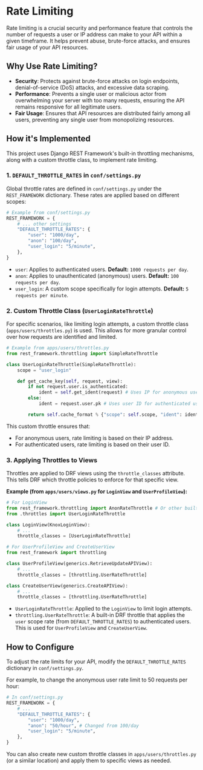 # Rate Limiting

Rate limiting is a crucial security and performance feature that controls the number of requests a user or IP address can make to your API within a given timeframe. It helps prevent abuse, brute-force attacks, and ensures fair usage of your API resources.

## Why Use Rate Limiting?

*   **Security**: Protects against brute-force attacks on login endpoints, denial-of-service (DoS) attacks, and excessive data scraping.
*   **Performance**: Prevents a single user or malicious actor from overwhelming your server with too many requests, ensuring the API remains responsive for all legitimate users.
*   **Fair Usage**: Ensures that API resources are distributed fairly among all users, preventing any single user from monopolizing resources.

## How it's Implemented

This project uses Django REST Framework's built-in throttling mechanisms, along with a custom throttle class, to implement rate limiting.

### 1. `DEFAULT_THROTTLE_RATES` in `conf/settings.py`

Global throttle rates are defined in `conf/settings.py` under the `REST_FRAMEWORK` dictionary. These rates are applied based on different scopes:

```python
# Example from conf/settings.py
REST_FRAMEWORK = {
    # ... other settings
    "DEFAULT_THROTTLE_RATES": {
        "user": "1000/day",
        "anon": "100/day",
        "user_login": "5/minute",
    },
}
```

*   `user`: Applies to authenticated users. **Default:** `1000 requests per day`.
*   `anon`: Applies to unauthenticated (anonymous) users. **Default:** `100 requests per day`.
*   `user_login`: A custom scope specifically for login attempts. **Default:** `5 requests per minute`.

### 2. Custom Throttle Class (`UserLoginRateThrottle`)

For specific scenarios, like limiting login attempts, a custom throttle class (`apps/users/throttles.py`) is used. This allows for more granular control over how requests are identified and limited.

```python
# Example from apps/users/throttles.py
from rest_framework.throttling import SimpleRateThrottle

class UserLoginRateThrottle(SimpleRateThrottle):
    scope = "user_login"

    def get_cache_key(self, request, view):
        if not request.user.is_authenticated:
            ident = self.get_ident(request) # Uses IP for anonymous users
        else:
            ident = request.user.pk # Uses user ID for authenticated users

        return self.cache_format % {"scope": self.scope, "ident": ident}
```

This custom throttle ensures that:

*   For anonymous users, rate limiting is based on their IP address.
*   For authenticated users, rate limiting is based on their user ID.

### 3. Applying Throttles to Views

Throttles are applied to DRF views using the `throttle_classes` attribute. This tells DRF which throttle policies to enforce for that specific view.

**Example (from `apps/users/views.py` for `LoginView` and `UserProfileView`):**

```python
# For LoginView
from rest_framework.throttling import AnonRateThrottle # Or other built-in throttles
from .throttles import UserLoginRateThrottle

class LoginView(KnoxLoginView):
    # ...
    throttle_classes = [UserLoginRateThrottle]

# For UserProfileView and CreateUserView
from rest_framework import throttling

class UserProfileView(generics.RetrieveUpdateAPIView):
    # ...
    throttle_classes = [throttling.UserRateThrottle]

class CreateUserView(generics.CreateAPIView):
    # ...
    throttle_classes = [throttling.UserRateThrottle]
```

*   `UserLoginRateThrottle`: Applied to the `LoginView` to limit login attempts.
*   `throttling.UserRateThrottle`: A built-in DRF throttle that applies the `user` scope rate (from `DEFAULT_THROTTLE_RATES`) to authenticated users. This is used for `UserProfileView` and `CreateUserView`.

## How to Configure

To adjust the rate limits for your API, modify the `DEFAULT_THROTTLE_RATES` dictionary in `conf/settings.py`.

For example, to change the anonymous user rate limit to 50 requests per hour:

```python
# In conf/settings.py
REST_FRAMEWORK = {
    # ...
    "DEFAULT_THROTTLE_RATES": {
        "user": "1000/day",
        "anon": "50/hour", # Changed from 100/day
        "user_login": "5/minute",
    },
}
```

You can also create new custom throttle classes in `apps/users/throttles.py` (or a similar location) and apply them to specific views as needed.
